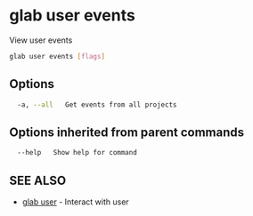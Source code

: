 # glab user events

View user events

```bash
glab user events [flags]
```

## Options

```bash
  -a, --all   Get events from all projects
```

## Options inherited from parent commands

```bash
  --help   Show help for command
```

## SEE ALSO

* [glab user](./)  - Interact with user
